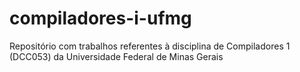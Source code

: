 # compiladores-i-ufmg

Repositório com trabalhos referentes à disciplina de Compiladores 1 (DCC053) da Universidade Federal de Minas Gerais
